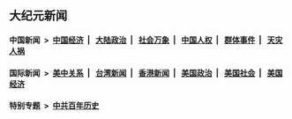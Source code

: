 ## 大纪元新闻

#### 中国新闻 &nbsp;>&nbsp; [中国经济](indexes/ncid283/README.md?07031645) &nbsp;| &nbsp; [大陆政治](indexes/ncid277/README.md?07031645) &nbsp;| &nbsp; [社会万象](indexes/ncid282/README.md?07031645) &nbsp;| &nbsp; [中国人权](indexes/ncid278/README.md?07031645) &nbsp;| &nbsp; [群体事件](indexes/ncid279/README.md?07031645) &nbsp;| &nbsp; [天灾人祸](indexes/ncid280/README.md?07031645)

#### 国际新闻 &nbsp;>&nbsp; [美中关系](indexes/nf1412576/README.md?07031645) &nbsp;| &nbsp; [台湾新闻](indexes/ncid1349361/README.md?07031645) &nbsp;| &nbsp; [香港新闻](indexes/ncid1349362/README.md?07031645) &nbsp;| &nbsp; [美国政治](indexes/ncid1078159/README.md?07031645) &nbsp;| &nbsp; [美国社会](indexes/ncid1078160/README.md?07031645) &nbsp;| &nbsp; [美国经济](indexes/ncid1078158/README.md?07031645)

#### 特别专题 &nbsp;>&nbsp; [中共百年历史](https://github.com/easy2view/epoch-special/blob/master/README.md?07031645)  
